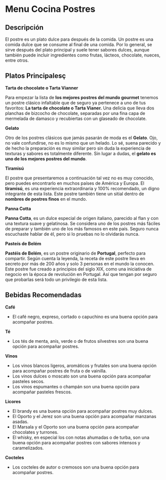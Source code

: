 #  Menu Cocina Postres

## Descripción

El postre es un plato dulce para después de la comida. Un postre es una comida dulce que se consume al final de una comida. Por lo general, se sirve después del plato principal y suele tener sabores dulces, aunque también puede incluir ingredientes como frutas, lácteos, chocolate, nueces, entre otros.

## Platos Principalesç

**Tarta de chocolate o Tarta Vianner**

Para empezar la lista de **los mejores postres del mundo gourmet** tenemos un postre clásico infaltable que de seguro ya pertenece a uno de tus favoritos: **La tarta de chocolate o Tarta Vianer.** Una delicia que lleva dos planchas de bizcocho de chocolate, separadas por una fina capa de mermelada de damasco y recubiertas con un glaseado de chocolate.

**Gelato**

Otro de los postres clásicos que jamás pasarán de moda es el **Gelato**. Ojo, no vale confundirse, no es lo mismo que un helado. Lo sé, suena parecido y de hecho la preparación es muy similar pero sin duda la experiencia de texturas y sabores es totalmente diferente. Sin lugar a dudas, el **gelato es uno de los mejores postres del mundo**.

**Tiramisú**

El postre que presentaremos a continuación tal vez no es muy conocido, pero puedes encontrarlo en muchos países de América y Europa. El **tiramisú**, es una experiencia extraordinaria y 100% recomendado, un digno integrante de esta lista. Este postre también tiene un sitial dentro de **nombres de postres finos** en el mundo.

**Panna Cotta**

**Panna Cotta**, es un dulce especial de origen italiano, parecido al flan y con una textura suave y gelatinosa. Se considera uno de los postres más fáciles de preparar y también uno de los más famosos en este país. Seguro nunca escuchaste hablar de él, pero si lo pruebas no lo olvidarás nunca.



**Pasteís de Belém**

**Pastéis de Belém**, es un postre originario de **Portugal**, perfecto para compartir. Según cuenta la leyenda, la receta de este postre lleva en secreto por más de 200 años y solo 3 personas en el mundo la conocen. Este postre fue creado a principios del siglo XIX, como una iniciativa de negocio en la época de revolución en Portugal. Así que tengan por seguro que probarlas será todo un privilegio de esta lista.


## Bebidas Recomendadas

**Café**

- El café negro, expreso, cortado o capuchino es una buena opción para acompañar postres.

**Té**

- Los tés de menta, anís, verde o de frutos silvestres son una buena opción para acompañar postres.

**Vinos**

- Los vinos blancos ligeros, aromáticos y frutales son una buena opción para acompañar postres de fruta o de vainilla.
- Los vinos dulces o moscato son una buena opción para acompañar pasteles secos.
- Los vinos espumantes o champán son una buena opción para acompañar pasteles frescos.

**Licores**

- El brandy es una buena opción para acompañar postres muy dulces.
- El Oporto y el Jerez son una buena opción para acompañar manzanas asadas.
- El Marsala y el Oporto son una buena opción para acompañar chocolates y turrones.
- El whisky, en especial los con notas ahumadas o de turba, son una buena opción para acompañar postres con sabores intensos y caramelizados.

**Cocteles**

- Los cocteles de autor o cremosos son una buena opción para acompañar postres.